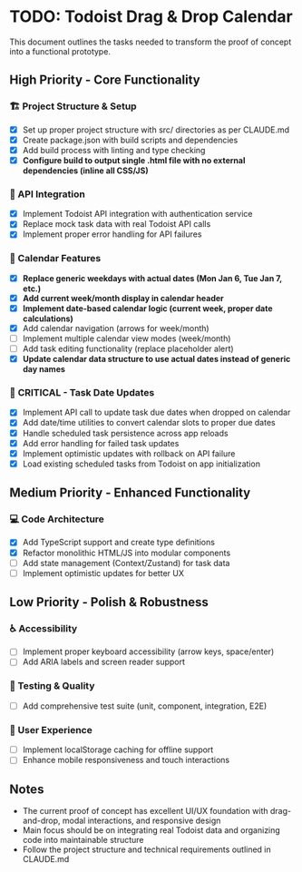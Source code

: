 # TODO: Todoist Drag & Drop Calendar

This document outlines the tasks needed to transform the proof of concept into a functional prototype.

## High Priority - Core Functionality

### 🏗️ Project Structure & Setup
- [x] Set up proper project structure with src/ directories as per CLAUDE.md
- [x] Create package.json with build scripts and dependencies
- [x] Add build process with linting and type checking
- [x] **Configure build to output single .html file with no external dependencies (inline all CSS/JS)**

### 🔌 API Integration
- [x] Implement Todoist API integration with authentication service
- [x] Replace mock task data with real Todoist API calls
- [x] Implement proper error handling for API failures

### 📅 Calendar Features
- [x] **Replace generic weekdays with actual dates (Mon Jan 6, Tue Jan 7, etc.)**
- [x] **Add current week/month display in calendar header**
- [x] **Implement date-based calendar logic (current week, proper date calculations)**
- [x] Add calendar navigation (arrows for week/month)
- [ ] Implement multiple calendar view modes (week/month)
- [ ] Add task editing functionality (replace placeholder alert)
- [x] **Update calendar data structure to use actual dates instead of generic day names**

### 🎯 **CRITICAL - Task Date Updates**
- [x] Implement API call to update task due dates when dropped on calendar
- [x] Add date/time utilities to convert calendar slots to proper due dates
- [x] Handle scheduled task persistence across app reloads
- [x] Add error handling for failed task updates
- [x] Implement optimistic updates with rollback on API failure
- [x] Load existing scheduled tasks from Todoist on app initialization

## Medium Priority - Enhanced Functionality

### 💻 Code Architecture
- [x] Add TypeScript support and create type definitions
- [x] Refactor monolithic HTML/JS into modular components
- [ ] Add state management (Context/Zustand) for task data
- [ ] Implement optimistic updates for better UX

## Low Priority - Polish & Robustness

### ♿ Accessibility
- [ ] Implement proper keyboard accessibility (arrow keys, space/enter)
- [ ] Add ARIA labels and screen reader support

### 🧪 Testing & Quality
- [ ] Add comprehensive test suite (unit, component, integration, E2E)

### 📱 User Experience
- [ ] Implement localStorage caching for offline support
- [ ] Enhance mobile responsiveness and touch interactions

## Notes

- The current proof of concept has excellent UI/UX foundation with drag-and-drop, modal interactions, and responsive design
- Main focus should be on integrating real Todoist data and organizing code into maintainable structure
- Follow the project structure and technical requirements outlined in CLAUDE.md